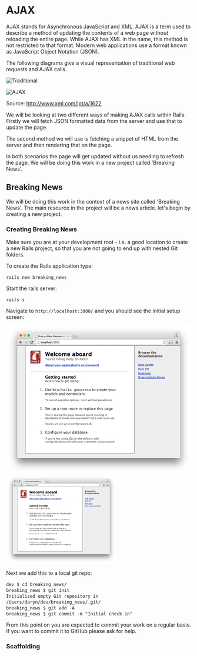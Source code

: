 # AJAX

AJAX stands for Asynchronous JavaScript and XML. AJAX is a term used to describe a method of updating the contents of a web page without reloading the entire page. While AJAX has XML in the name, this method is not restricted to that format. Modern web applications use a format known as JavaScript Object Notation (JSON). 

The following diagrams give a visual representation of traditional web requests and AJAX calls.

![Traditional](http://www.xml.com/2005/10/05/graphics/traditionalmodel.gif)

![AJAX](http://www.xml.com/2005/10/05/graphics/ajaxmodel.gif)

Source: http://www.xml.com/lpt/a/1622

We will be looking at two different ways of making AJAX calls within Rails. Firstly we will fetch JSON formatted data from the server and use that to update the page. 

The second method we will use is fetching a snippet of HTML from the server and then rendering that on the page. 

In both scenarios the page will get updated without us needing to refresh the page. We will be doing this work in a new project called 'Breaking News'.

## Breaking News

We will be doing this work in the context of a news site called 'Breaking News'. The main resource in the project will be a news article. let's begin by creating a new project. 

### Creating Breaking News

Make sure you are at your development root - i.e. a good location to create a new Rails project, so that you are not going to end up with nested Git folders.


To create the Rails application type:

```
rails new breaking_news
```

Start the rails server: 

```
rails s
```

Navigate to `http://localhost:3000/` and you should see the initial setup screen:

![Welcome](images/welcome.png?raw=true "Welcome Screen")
<img src="images/welcome.png" alt="Welcome Screen" width="300px" >

Next we add this to a local git repo:

```
dev $ cd breaking_news/
breaking_news $ git init
Initialized empty Git repository in /Users/daryn/dev/breaking_news/.git/
breaking_news $ git add -A
breaking_news $ git commit -m "Initial check in"

```

From this point on you are expected to commit your work on a regular basis. If you want to commit it to GitHub please ask for help.

### Scaffolding 




